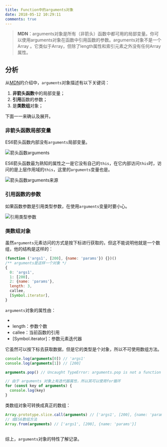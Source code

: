 ```yaml
---
title: Function中的arguments对象
date: 2018-05-12 10:29:11
comments: true
---
```


> **MDN**：arguments对象是所有（非箭头）函数中都可用的局部变量。你可以使用arguments对象在函数中引用函数的参数。arguments对象不是一个 Array 。它类似于Array，但除了length属性和索引元素之外没有任何Array属性。

## 分析

从[MDN](https://developer.mozilla.org/zh-CN/docs/Web/JavaScript/Reference/Functions/arguments)的介绍中，`arguments`对象描述有以下关键词：

1. **非箭头函数**中的局部变量；
2. **引用**函数的参数；
3. 是**类数组**对象；

下面一一来确认及展开。

### 非箭头函数局部变量

ES6箭头函数内部没有`arguments`局部变量。

![箭头函数arguments](https://gitlab.com/imgrs/pic/uploads/8829907bf9a20d868e514729e6c7d7a8/ridfx2w.png)

ES6箭头函数最为熟知的属性之一是它没有自己的`this`，在它内部访问`this`时，访问的是上层作用域的`this`，这里的`arguments`变量也是。

![箭头函数arguments来源](https://gitlab.com/imgrs/pic/uploads/833d043723ef2b31c2055a1d921cc1ea/khwggq2.png)

### 引用函数的参数

如果函数参数是引用类型参数，在使用`arguments`变量时要小心。

![引用类型参数](https://gitlab.com/imgrs/pic/uploads/41f11ddc6e7e8a78c0b4f0fd6e957f41/l09miou.png)

### 类数组对象

虽然`arguments`元素访问的方式是按下标进行获取的，但这不能说明他就是一个数组，他的结构是这样的：

```js
(function ('args1', [200], {name: 'params'}) {})()
/** arguments是这样一个对象 */
{
  0: 'args1',
  1: [200],
  2: {name: 'params'},
  length: 3,
  callee,
  [Symbol.iterator],
}
```
`arguments`对象的属性由：
- [参数索引]: 参数值
- length：参数个数
- callee：当前函数的引用
- [Symbol.iterator]：参数元素迭代器

它虽然可以按下标去获取数据，但是它的类型是个对象，所以不可使用数组方法。

```js
console.log(arguments[0]) // 'args1'
console.log(arguments[1]) // [200]

arguments.pop() // Uncaught TypeError: arguments.pop is not a function

// 由于 arguments 对象上有迭代器属性，所以其可以使用for循环
for (const key of arguments) {
  console.log(key)
}
```

类数组对象可转换成真正的数组：

```js
Array.prototype.slice.call(arguments) // ['args1', [200], {name: 'params'}]
// 或ES6数组方法
Array.from(arguments) // ['args1', [200], {name: 'params'}]
```

## 

综上，`arguments`对象的特性了解记录。
